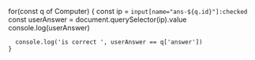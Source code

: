 for(const q of Computer) {
const ip = `input[name="ans-${q.id}"]:checked`
const userAnswer = document.querySelector(ip).value
console.log(userAnswer)

      console.log('is correct ', userAnswer == q['answer'])
    }
